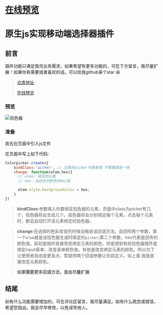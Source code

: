 # [在线预览](https://zhouatie.github.io/plugin/colorpicker/colorpicker.html)
# 原生js实现移动端选择器插件

## 前言
插件功能只满足我司业务需求，如果希望有更多功能的，可在下方留言，我尽量扩展！如果你有需要或者喜欢的话，可以给我github来个star 😆
> [仓库地址](https://github.com/zhouatie/plugin/tree/master/colorpicker)

> [在线预览](https://zhouatie.github.io/plugin/colorpicker/colorpicker.html)


### 预览
![拾色器](https://github.com/zhouatie/plugin/raw/master/colorpicker/data/colorpicker.gif)

### 准备
首先在页面中引入js文件

在页面中写上如下代码:

```javaScript
Colorpicker.create({
    bindClass:'picker', // 这里的picker可随意填 不需要跟我一样
    change: function(elem,hex){
      // elem: 绑定的元素
      // hex：当前选中颜色的hex值

      elem.style.backgroundColor = hex;
    }
})
```

>**bindClass**:参数填入你要绑定拾色器的元素，页面中class为picker有几个，拾色器将会生成几个。拾色器将会分别绑定每个元素。点击每个元素时，都会自动打开该元素绑定的拾色器。

>**change**:在选择的色彩改变的时候会触发该回调方法。会回传两个参数，第一个`elem`就是该拾色器生成时绑定的`picker`;第二个参数，hex代表是回传的颜色值。起初是插件直接改变绑定元素的颜色，但是想到有些拾色器插件是绑定input表单，改变表单颜色值，有些是改变绑定元素的颜色。所以为了让使用者自由度更高点，暂提供两个回调参数让你自定义。如上面 我是直接改变元素颜色。

> **如果需要更多回调方法，我会尽量扩展**


## 结尾
如有什么功能需要增加的，可在评论区留言，我尽量满足。如有什么疏忽或错误，希望您指出。我会尽早修改，以免误导他人。
